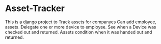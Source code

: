 # Asset-Tracker
This is a django project to Track assets for companyes
Can add employee, assets.
Delegate one or more device to employee.
See when a Device was checked out and returned.
Assets condition when it was handed out and returned.
